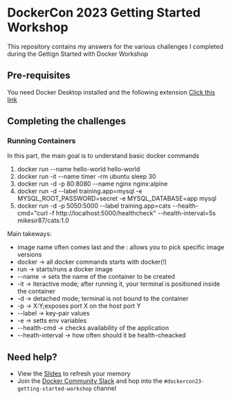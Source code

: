 # DockerCon 2023 Getting Started Workshop

This repository contains my answers for the various challenges I completed during the Gettign Started with Docker Workshop

## Pre-requisites

You need Docker Desktop installed and the following extension
 [Click this link](https://open.docker.com/extensions/marketplace?extensionId=mikesir87/dockercon23-extension&tag=latest)

## Completing the challenges

### Running Containers
In this part, the main goal is to understand basic docker commands

1) docker run --name hello-world hello-world
2) docker run -it --name timer -rm ubuntu sleep 30
3) docker run -d -p 80:8080 --name nginx nginx:alpine
4) docker run -d --label training.app=mysql -e MYSQL_ROOT_PASSWORD=secret -e MYSQL_DATABASE=app mysql
5) docker run -d -p 5050:5000 --label training.app=cats --health-cmd="curl -f http://localhost:5000/healthcheck" --health-interval=5s mikesir87/cats:1.0

Main takeways:

* image name often comes last and the : allows you to pick specific image versions
* docker -> all docker commands starts with docker(!)
* run -> starts/runs a docker image
* --name -> sets the name of the container to be created
* -it -> iteractive mode; after running it, your terminal is positioned inside the container
* -d -> detached mode; terminal is not bound to the container
* -p -> X:Y;exposes port X on the host port Y
* --label -> key-pair values
* -e -> setts env variables 
* --health-cmd -> checks availability of the application
* --heath-interval -> how often should it be health-cheacked


## Need help?

- View the [Slides](./Slides.pdf) to refresh your memory
- Join the [Docker Community Slack](https://dockr.ly/comm-slack) and hop into the `#dockercon23-getting-started-workshop` channel
